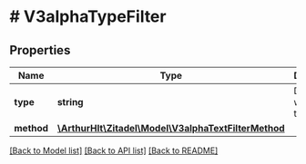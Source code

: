 # # V3alphaTypeFilter

## Properties

Name | Type | Description | Notes
------------ | ------------- | ------------- | -------------
**type** | **string** | Defines which type to filter for. |
**method** | [**\ArthurHlt\Zitadel\Model\V3alphaTextFilterMethod**](V3alphaTextFilterMethod.md) |  | [optional]

[[Back to Model list]](../../README.md#models) [[Back to API list]](../../README.md#endpoints) [[Back to README]](../../README.md)
